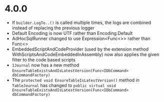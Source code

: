 # 4.0.0
 - If `builder.LogTo..()` is called multiple times, the logs are combined instead of replacing the previous logger
 - Default Encoding is now UTF rather than Encoding.Default
 - AdHocSqlRunner changed to use Expression<Func<>> rather than Func<>
 - EmbeddedScriptAndCodeProvider (used by the extension method WithScriptsAndCodeEmbeddedInAssembly) now also applies the given filter to the code based scripts
 - `IJournal` now has a new method `EnsureTableExistsAndIsLatestVersion(Func<IDbCommand> dbCommandFactory)`
 - The `protected void EnsureTableIsLatestVersion()` method in `TableJournal` has changed to `public virtual void EnsureTableExistsAndIsLatestVersion(Func<IDbCommand> dbCommandFactory)`